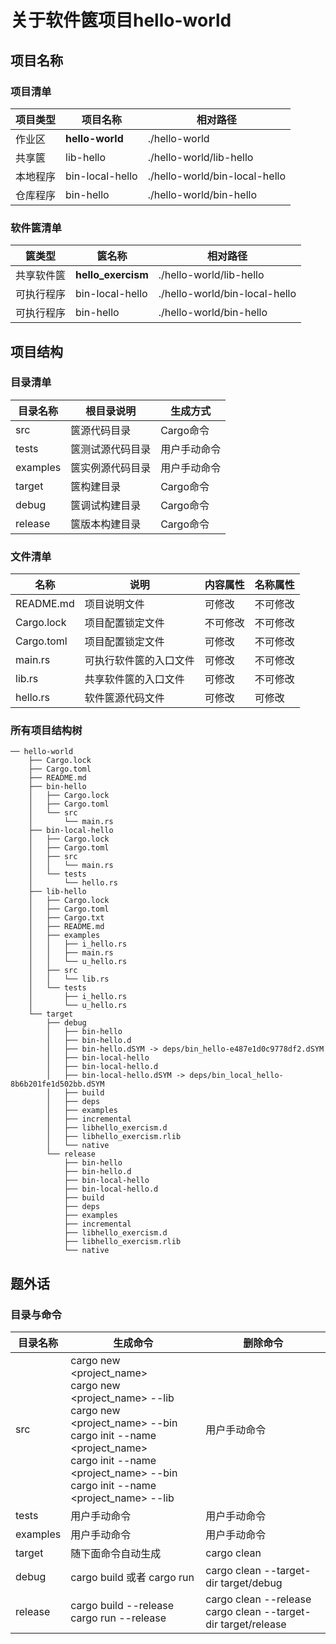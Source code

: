 # 关于软件篋项目hello-world

## 项目名称


### 项目清单

| 项目类型 | 项目名称 | 相对路径 |
|---|---|---|
| 作业区 | **hello-world** | ./hello-world |
| 共享篋 | lib-hello | ./hello-world/lib-hello |
| 本地程序 | bin-local-hello | ./hello-world/bin-local-hello |
| 仓库程序 | bin-hello | ./hello-world/bin-hello |

### 软件篋清单

| 篋类型 | 篋名称 | 相对路径 |
|---|---|---|
| 共享软件篋 | **hello_exercism** | ./hello-world/lib-hello |
| 可执行程序 | bin-local-hello | ./hello-world/bin-local-hello |
| 可执行程序 | bin-hello | ./hello-world/bin-hello |

## 项目结构

### 目录清单

| 目录名称 | 根目录说明 | 生成方式 |
|---|---|---|
| src | 篋源代码目录 | Cargo命令 |
| tests | 篋测试源代码目录 | 用户手动命令 |
| examples | 篋实例源代码目录 | 用户手动命令 |
| target | 篋构建目录 | Cargo命令 |
| debug | 篋调试构建目录 | Cargo命令 |
| release | 篋版本构建目录 | Cargo命令 |

### 文件清单

| 名称 | 说明 | 内容属性 | 名称属性 |
|---|---|---|---|
| README.md	| 项目说明文件 	| 可修改 | 不可修改 |
| Cargo.lock | 项目配置锁定文件 | 不可修改 | 不可修改 |
| Cargo.toml | 项目配置锁定文件 | 可修改 | 不可修改 |
| main.rs | 可执行软件篋的入口文件 | 可修改 | 不可修改 |
| lib.rs | 共享软件篋的入口文件 | 可修改 | 不可修改 |
| hello.rs | 软件篋源代码文件 | 可修改 | 可修改 |

### 所有项目结构树

```
── hello-world
    ├── Cargo.lock
    ├── Cargo.toml
    ├── README.md
    ├── bin-hello
    │   ├── Cargo.lock
    │   ├── Cargo.toml
    │   └── src
    │       └── main.rs
    ├── bin-local-hello
    │   ├── Cargo.lock
    │   ├── Cargo.toml
    │   ├── src
    │   │   └── main.rs
    │   └── tests
    │       └── hello.rs
    ├── lib-hello
    │   ├── Cargo.lock
    │   ├── Cargo.toml
    │   ├── Cargo.txt
    │   ├── README.md
    │   ├── examples
    │   │   ├── i_hello.rs
    │   │   ├── main.rs
    │   │   └── u_hello.rs
    │   ├── src
    │   │   └── lib.rs
    │   └── tests
    │       ├── i_hello.rs
    │       └── u_hello.rs
    └── target
        ├── debug
        │   ├── bin-hello
        │   ├── bin-hello.d
        │   ├── bin-hello.dSYM -> deps/bin_hello-e487e1d0c9778df2.dSYM
        │   ├── bin-local-hello
        │   ├── bin-local-hello.d
        │   ├── bin-local-hello.dSYM -> deps/bin_local_hello-8b6b201fe1d502bb.dSYM
        │   ├── build
        │   ├── deps
        │   ├── examples
        │   ├── incremental
        │   ├── libhello_exercism.d
        │   ├── libhello_exercism.rlib
        │   └── native
        └── release
            ├── bin-hello
            ├── bin-hello.d
            ├── bin-local-hello
            ├── bin-local-hello.d
            ├── build
            ├── deps
            ├── examples
            ├── incremental
            ├── libhello_exercism.d
            ├── libhello_exercism.rlib
            └── native
```

## 题外话

### 目录与命令

| 目录名称 | 生成命令 | 删除命令 |
|---|---|---|
| src | cargo new <project_name> <br/> cargo new <project_name> --lib <br/> cargo new <project_name> --bin <br/> cargo init --name <project_name> <br/> cargo init --name <project_name> --bin <br/> cargo init --name <project_name> --lib | 用户手动命令 |
| tests | 用户手动命令 | 用户手动命令 |
| examples | 用户手动命令 | 用户手动命令 |
| target | 随下面命令自动生成 | cargo clean |
| debug | cargo build 或者 cargo run | cargo clean --target-dir target/debug |
| release | cargo build --release <br/> cargo run --release | cargo clean --release <br/> cargo clean --target-dir target/release |
